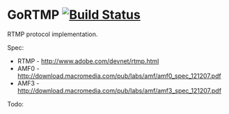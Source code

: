 GoRTMP [![Build Status](https://secure.travis-ci.org/zhangpeihao/gortmp.png)](http://travis-ci.org/zhangpeihao/gortmp)
======

RTMP protocol implementation.

Spec: 
* RTMP - http://www.adobe.com/devnet/rtmp.html
* AMF0 - http://download.macromedia.com/pub/labs/amf/amf0_spec_121207.pdf
* AMF3 - http://download.macromedia.com/pub/labs/amf/amf3_spec_121207.pdf


Todo:
